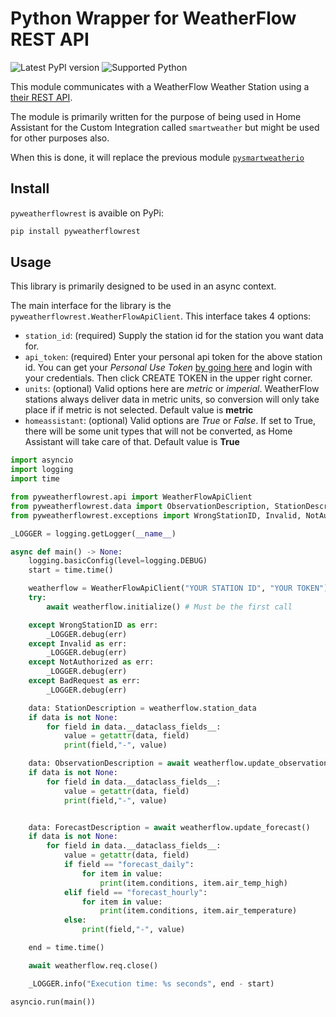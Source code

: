 # Python Wrapper for WeatherFlow REST API

![Latest PyPI version](https://img.shields.io/pypi/v/pyweatherflowrest) ![Supported Python](https://img.shields.io/pypi/pyversions/pyweatherflowrest)

This module communicates with a WeatherFlow Weather Station using a [their REST API](https://weatherflow.github.io/Tempest/api/swagger/#/).

The module is primarily written for the purpose of being used in Home Assistant for the Custom Integration called `smartweather` but might be used for other purposes also.

When this is done, it will replace the previous module [`pysmartweatherio`](https://github.com/briis/pysmartweatherio)

## Install

`pyweatherflowrest` is avaible on PyPi:

```bash
pip install pyweatherflowrest
```

## Usage

This library is primarily designed to be used in an async context.

The main interface for the library is the `pyweatherflowrest.WeatherFlowApiClient`. This interface takes 4 options:

* `station_id`: (required) Supply the station id for the station you want data for.
* `api_token`: (required) Enter your personal api token for the above station id. You can get your *Personal Use Token* [by going here](https://tempestwx.com/settings/tokens) and login with your credentials. Then click CREATE TOKEN in the upper right corner.
* `units`: (optional) Valid options here are *metric* or *imperial*. WeatherFlow stations always deliver data in metric units, so conversion will only take place if if metric is not selected. Default value is **metric**
* `homeassistant`: (optional) Valid options are *True* or *False*. If set to True, there will be some unit types that will not be converted, as Home Assistant will take care of that. Default value is **True**

```python
import asyncio
import logging
import time

from pyweatherflowrest.api import WeatherFlowApiClient
from pyweatherflowrest.data import ObservationDescription, StationDescription, ForecastDescription, ForecastDailyDescription
from pyweatherflowrest.exceptions import WrongStationID, Invalid, NotAuthorized, BadRequest

_LOGGER = logging.getLogger(__name__)

async def main() -> None:
    logging.basicConfig(level=logging.DEBUG)
    start = time.time()

    weatherflow = WeatherFlowApiClient("YOUR STATION ID", "YOUR TOKEN")
    try:
        await weatherflow.initialize() # Must be the first call

    except WrongStationID as err:
        _LOGGER.debug(err)
    except Invalid as err:
        _LOGGER.debug(err)
    except NotAuthorized as err:
        _LOGGER.debug(err)
    except BadRequest as err:
        _LOGGER.debug(err)

    data: StationDescription = weatherflow.station_data
    if data is not None:
        for field in data.__dataclass_fields__:
            value = getattr(data, field)
            print(field,"-", value)

    data: ObservationDescription = await weatherflow.update_observations()
    if data is not None:
        for field in data.__dataclass_fields__:
            value = getattr(data, field)
            print(field,"-", value)


    data: ForecastDescription = await weatherflow.update_forecast()
    if data is not None:
        for field in data.__dataclass_fields__:
            value = getattr(data, field)
            if field == "forecast_daily":
                for item in value:
                    print(item.conditions, item.air_temp_high)
            elif field == "forecast_hourly":
                for item in value:
                    print(item.conditions, item.air_temperature)
            else:
                print(field,"-", value)

    end = time.time()

    await weatherflow.req.close()

    _LOGGER.info("Execution time: %s seconds", end - start)

asyncio.run(main())

```
